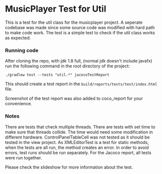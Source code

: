 # MusicPlayer Test for Util

This is a test for the util class for the musicplayer project. A seperate codebase was made since some source code was modified with hard path to make code work.
The test is a simple test to check if the util class works as expected.

### Running code
After cloning the repo, with jdk 1.8 full, (normal jdk doesn't include javafx) run the following command in the root directory of the project:
```
./gradlew test --tests "util.*" jacocoTestReport
```

This should create a test report in the `build/reports/tests/test/index.html` file.

Screenshot of the test report was also added to coco_report for your convenience.
### Notes

There are tests that check multiple threads. There are tests with set time to make sure that threads collide. The time would need some modification in different hardware.
ControlPanelTableCell was not tested as it should be tested in the view project.
As XMLEditorTest is a test for static methods, when the tests are all run, the method creates an error. 
In order to avoid errors, test runs should be run separately.
For the Jacoco report, all tests were run together.

Please check the slideshow for more information about the test.

